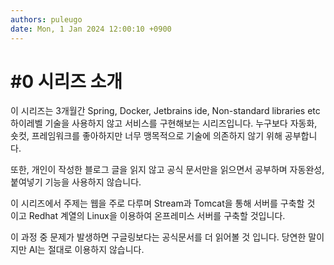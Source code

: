 ```yaml
---
authors: puleugo
date: Mon, 1 Jan 2024 12:00:10 +0900
---
```


# #0 시리즈 소개

이 시리즈는 3개월간 Spring, Docker, Jetbrains ide, Non-standard libraries etc 하이레벨 기술을 사용하지 않고 서비스를 구현해보는 시리즈입니다. 누구보다 자동화, 숏컷, 프레임워크를 좋아하지만 너무 맹목적으로 기술에 의존하지 않기 위해 공부합니다.

또한, 개인이 작성한 블로그 글을 읽지 않고 공식 문서만을 읽으면서 공부하며 자동완성, 붙여넣기 기능을 사용하지 않습니다.

이 시리즈에서 주제는 웹을 주로 다루며 Stream과 Tomcat을 통해 서버를 구축할 것 이고 Redhat 계열의 Linux을 이용하여 온프레미스 서버를 구축할 것입니다.

이 과정 중 문제가 발생하면 구글링보다는 공식문서를 더 읽어볼 것 입니다. 당연한 말이지만 AI는 절대로 이용하지 않습니다.

